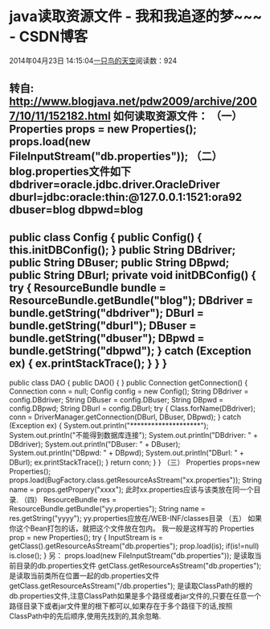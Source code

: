 
# java读取资源文件 - 我和我追逐的梦~~~ - CSDN博客


2014年04月23日 14:15:04[一只鸟的天空](https://me.csdn.net/heyongluoyao8)阅读数：924


转自: http://www.blogjava.net/pdw2009/archive/2007/10/11/152182.html
如何读取资源文件：
（一）
Properties props = new Properties();
props.load(new FileInputStream("db.properties"));
（二）
blog.properties文件如下
dbdriver=oracle.jdbc.driver.OracleDriver
dburl=jdbc:oracle:thin:@127.0.0.1:1521:ora92
dbuser=blog
dbpwd=blog
--------------
public class Config {
public Config() {
this.initDBConfig();
}
public String DBdriver;
public String DBuser;
public String DBpwd;
public String DBurl;
private void initDBConfig() {
try {
ResourceBundle bundle = ResourceBundle.getBundle("blog");
DBdriver = bundle.getString("dbdriver");
DBurl = bundle.getString("dburl");
DBuser = bundle.getString("dbuser");
DBpwd = bundle.getString("dbpwd");
}
catch (Exception ex) {
ex.printStackTrace();
}
}
}
----------------
public class DAO {
public DAO() {
}
public Connection getConnection() {
Connection conn = null;
Config config = new Config();
String DBdriver = config.DBdriver;
String DBuser = config.DBuser;
String DBpwd = config.DBpwd;
String DBurl = config.DBurl;
try {
Class.forName(DBdriver);
conn = DriverManager.getConnection(DBurl, DBuser, DBpwd);
}
catch (Exception ex) {
System.out.println("********************");
System.out.println("不能得到数据库连接");
System.out.println("DBdriver: " + DBdriver);
System.out.println("DBuser: " + DBuser);
System.out.println("DBpwd: " + DBpwd);
System.out.println("DBurl: " + DBurl);
ex.printStackTrace();
}
return conn;
}
}
（三）
Properties props=new Properties();
props.load(BugFactory.class.getResourceAsStream("xx.properties"));
String name = props.getPropery("xxxx");
此时xx.properties应该与该类放在同一个目录.
（四）
ResourceBundle res = ResourceBundle.getBundle("yy.properties");
String name = res.getString("yyyy");
yy.properties应放在/WEB-INF/classes目录
（五）
如果你这个Bean打包的话，就把这个文件放在包内。
我一般是这样写的
Properties prop = new Properties();
try
{
InputStream is = getClass().getResourceAsStream("db.properties");
prop.load(is);
if(is!=null)
is.close();
}
另：
props.load(new FileInputStream("db.properties")); 是读取当前目录的db.properties文件
getClass.getResourceAsStream("db.properties"); 是读取当前类所在位置一起的db.properties文件
getClass.getResourceAsStream("/db.properties"); 是读取ClassPath的根的db.properties文件,注意ClassPath如果是多个路径或者jar文件的,只要在任意一个路径目录下或者jar文件里的根下都可以,如果存在于多个路径下的话,按照ClassPath中的先后顺序,使用先找到的,其余忽略.

